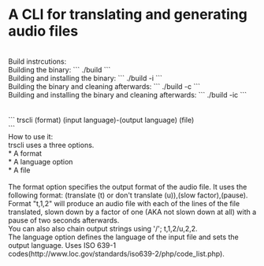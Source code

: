 # A CLI for translating and generating audio files</br>
</br>
Build instrcutions:</br>
	Building the binary:
```
	./build
```
	</br>
	Building and installing the binary:
```
	./build -i
```
	</br>
	Building the binary and cleaning afterwards:
```
	./build -c
```
	</br>
	Building and installing the binary and cleaning afterwards:
```
	./build -ic
```
	</br>
</br>
</br>
```
trscli (format) (input language)-(output language) (file)</br>
```
</br>
How to use it:</br>
	trscli uses a three options.</br>
	* A format</br>
	* A language option</br>
	* A file</br>
</br>
	The format option specifies the output format of the audio file. It uses the following format: (translate (t) or don't translate (u)),(slow factor),(pause).</br>
	Format "t,1,2" will produce an audio file with each of the lines of the file translated, slown down by a factor of one (AKA not slown down at all) with a pause of two seconds afterwards.</br>
	You can also also chain output strings using '/'; t,1,2/u,2,2.</br>
	The language option defines the language of the input file and sets the output language. Uses ISO 639-1 codes(http://www.loc.gov/standards/iso639-2/php/code_list.php). </br>
